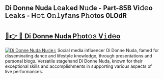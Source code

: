 ## Di Donne Nuda L𝚎a𝚔ed N𝚞𝚍e - Part-85B Vi𝚍𝚎o L𝚎a𝚔s - H𝚘𝚝 O𝚗𝚕yf𝚊ns P𝚑𝚘tos 0LOdR

# <h2><a href="http://kf15x5.oniu.top/?m=Di+Donne+Nuda">🔗👉 🔴 Di Donne Nuda P𝚑ot𝚘𝚜 V𝚒d𝚎o</a></h2>

[![Di Donne Nuda Nu𝚍e𝚜](https://i.imgur.com/0qMVB7G.gif)](http://kf15x5.oniu.top/?m=Di+Donne+Nuda)
Social media influencer Di Donne Nuda, famed for disseminating dance and lifestyle knowledge, through presentations and personal blogs. Versatile stagehand Di Donne Nuda, known for their exceptional skills and accomplishments in supporting various aspects of live performances.  
